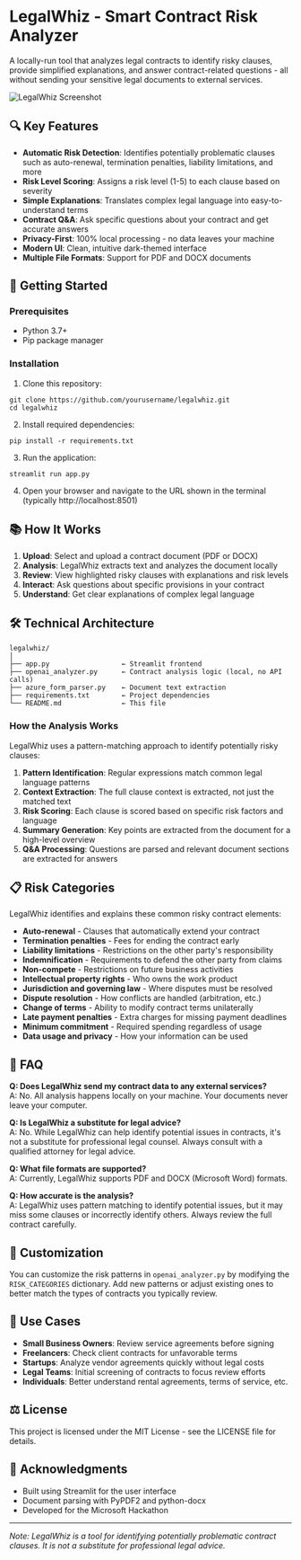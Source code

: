 # LegalWhiz - Smart Contract Risk Analyzer

A locally-run tool that analyzes legal contracts to identify risky clauses, provide simplified explanations, and answer contract-related questions - all without sending your sensitive legal documents to external services.

![LegalWhiz Screenshot](https://placeholder-for-screenshot.com/legalwhiz-screenshot.png)

## 🔍 Key Features

- **Automatic Risk Detection**: Identifies potentially problematic clauses such as auto-renewal, termination penalties, liability limitations, and more
- **Risk Level Scoring**: Assigns a risk level (1-5) to each clause based on severity
- **Simple Explanations**: Translates complex legal language into easy-to-understand terms
- **Contract Q&A**: Ask specific questions about your contract and get accurate answers
- **Privacy-First**: 100% local processing - no data leaves your machine
- **Modern UI**: Clean, intuitive dark-themed interface
- **Multiple File Formats**: Support for PDF and DOCX documents

## 🚀 Getting Started

### Prerequisites

- Python 3.7+
- Pip package manager

### Installation

1. Clone this repository:
```
git clone https://github.com/yourusername/legalwhiz.git
cd legalwhiz
```

2. Install required dependencies:
```
pip install -r requirements.txt
```

3. Run the application:
```
streamlit run app.py
```

4. Open your browser and navigate to the URL shown in the terminal (typically http://localhost:8501)

## 📚 How It Works

1. **Upload**: Select and upload a contract document (PDF or DOCX)
2. **Analysis**: LegalWhiz extracts text and analyzes the document locally
3. **Review**: View highlighted risky clauses with explanations and risk levels
4. **Interact**: Ask questions about specific provisions in your contract
5. **Understand**: Get clear explanations of complex legal language

## 🛠️ Technical Architecture

```
legalwhiz/
│
├── app.py                  ← Streamlit frontend
├── openai_analyzer.py      ← Contract analysis logic (local, no API calls)
├── azure_form_parser.py    ← Document text extraction
├── requirements.txt        ← Project dependencies
└── README.md               ← This file
```

### How the Analysis Works

LegalWhiz uses a pattern-matching approach to identify potentially risky clauses:

1. **Pattern Identification**: Regular expressions match common legal language patterns
2. **Context Extraction**: The full clause context is extracted, not just the matched text
3. **Risk Scoring**: Each clause is scored based on specific risk factors and language
4. **Summary Generation**: Key points are extracted from the document for a high-level overview
5. **Q&A Processing**: Questions are parsed and relevant document sections are extracted for answers

## 📋 Risk Categories

LegalWhiz identifies and explains these common risky contract elements:

- **Auto-renewal** - Clauses that automatically extend your contract
- **Termination penalties** - Fees for ending the contract early
- **Liability limitations** - Restrictions on the other party's responsibility
- **Indemnification** - Requirements to defend the other party from claims
- **Non-compete** - Restrictions on future business activities
- **Intellectual property rights** - Who owns the work product
- **Jurisdiction and governing law** - Where disputes must be resolved
- **Dispute resolution** - How conflicts are handled (arbitration, etc.)
- **Change of terms** - Ability to modify contract terms unilaterally
- **Late payment penalties** - Extra charges for missing payment deadlines
- **Minimum commitment** - Required spending regardless of usage
- **Data usage and privacy** - How your information can be used

## 🤔 FAQ

**Q: Does LegalWhiz send my contract data to any external services?**  
A: No. All analysis happens locally on your machine. Your documents never leave your computer.

**Q: Is LegalWhiz a substitute for legal advice?**  
A: No. While LegalWhiz can help identify potential issues in contracts, it's not a substitute for professional legal counsel. Always consult with a qualified attorney for legal advice.

**Q: What file formats are supported?**  
A: Currently, LegalWhiz supports PDF and DOCX (Microsoft Word) formats.

**Q: How accurate is the analysis?**  
A: LegalWhiz uses pattern matching to identify potential issues, but it may miss some clauses or incorrectly identify others. Always review the full contract carefully.

## 🔧 Customization

You can customize the risk patterns in `openai_analyzer.py` by modifying the `RISK_CATEGORIES` dictionary. Add new patterns or adjust existing ones to better match the types of contracts you typically review.

## 💼 Use Cases

- **Small Business Owners**: Review service agreements before signing
- **Freelancers**: Check client contracts for unfavorable terms
- **Startups**: Analyze vendor agreements quickly without legal costs
- **Legal Teams**: Initial screening of contracts to focus review efforts
- **Individuals**: Better understand rental agreements, terms of service, etc.

## ⚖️ License

This project is licensed under the MIT License - see the LICENSE file for details.

## 🙏 Acknowledgments

- Built using Streamlit for the user interface
- Document parsing with PyPDF2 and python-docx
- Developed for the Microsoft Hackathon

---

*Note: LegalWhiz is a tool for identifying potentially problematic contract clauses. It is not a substitute for professional legal advice.*
